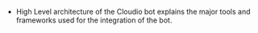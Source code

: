 - High Level architecture of the Cloudio bot explains the major tools and frameworks used for the integration of the bot.
